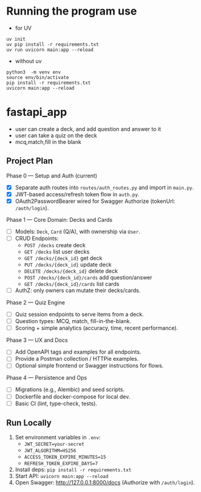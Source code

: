 # Running the program use 
- for UV
```
uv init
uv pip install -r requirements.txt
uv run uvicorn main:app --reload
```
- without uv
```
python3  -m venv env
source env/bin/activate
pip install -r requirements.txt
uvicorn main:app --reload
```


# fastapi_app

- user can create a deck, and add question and answer to it
- user can take a quiz on the deck
- mcq,match,fill in the blank

## Project Plan

Phase 0 — Setup and Auth (current)
- [x] Separate auth routes into `routes/auth_routes.py` and import in `main.py`.
- [x] JWT-based access/refresh token flow in `auth.py`.
- [x] OAuth2PasswordBearer wired for Swagger Authorize (tokenUrl: `/auth/login`).

Phase 1 — Core Domain: Decks and Cards
- [ ] Models: `Deck`, `Card` (Q/A), with ownership via `User`.
- [ ] CRUD Endpoints:
  - `POST /decks` create deck
  - `GET /decks` list user decks
  - `GET /decks/{deck_id}` get deck
  - `PUT /decks/{deck_id}` update deck
  - `DELETE /decks/{deck_id}` delete deck
  - `POST /decks/{deck_id}/cards` add question/answer
  - `GET /decks/{deck_id}/cards` list cards
- [ ] AuthZ: only owners can mutate their decks/cards.

Phase 2 — Quiz Engine
- [ ] Quiz session endpoints to serve items from a deck.
- [ ] Question types: MCQ, match, fill-in-the-blank.
- [ ] Scoring + simple analytics (accuracy, time, recent performance).

Phase 3 — UX and Docs
- [ ] Add OpenAPI tags and examples for all endpoints.
- [ ] Provide a Postman collection / HTTPie examples.
- [ ] Optional simple frontend or Swagger instructions for flows.

Phase 4 — Persistence and Ops
- [ ] Migrations (e.g., Alembic) and seed scripts.
- [ ] Dockerfile and docker-compose for local dev.
- [ ] Basic CI (lint, type-check, tests).

## Run Locally

1. Set environment variables in `.env`:
   - `JWT_SECRET=your-secret`
   - `JWT_ALGORITHM=HS256`
   - `ACCESS_TOKEN_EXPIRE_MINUTES=15`
   - `REFRESH_TOKEN_EXPIRE_DAYS=7`
2. Install deps: `pip install -r requirements.txt`
3. Start API: `uvicorn main:app --reload`
4. Open Swagger: http://127.0.0.1:8000/docs (Authorize with `/auth/login`).